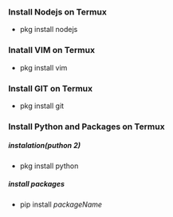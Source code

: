 ### Install Nodejs on Termux

* pkg install nodejs

### Inatall VIM on Termux

* pkg install vim

### Install GIT on Termux

* pkg install git

### Install Python and Packages on Termux

##### instalation(puthon 2)

* pkg install python

##### install packages

* pip install _packageName_
